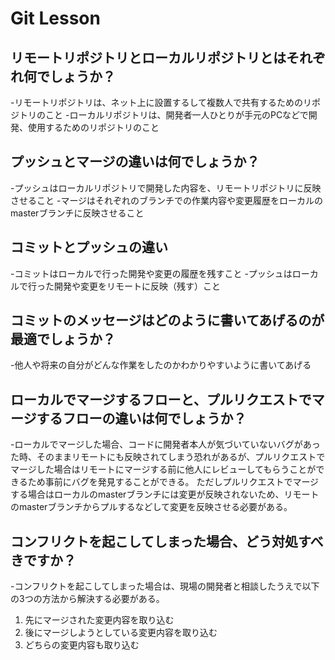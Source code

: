 # Git Lesson

## リモートリポジトリとローカルリポジトリとはそれぞれ何でしょうか？

  -リモートリポジトリは、ネット上に設置するして複数人で共有するためのリポジトリのこと
  -ローカルリポジトリは、開発者一人ひとりが手元のPCなどで開発、使用するためのリポジトリのこと

## プッシュとマージの違いは何でしょうか？

 -プッシュはローカルリポジトリで開発した内容を、リモートリポジトリに反映させること
 -マージはそれぞれのブランチでの作業内容や変更履歴をローカルのmasterブランチに反映させること

## コミットとプッシュの違い

 -コミットはローカルで行った開発や変更の履歴を残すこと
 -プッシュはローカルで行った開発や変更をリモートに反映（残す）こと

## コミットのメッセージはどのように書いてあげるのが最適でしょうか？

 -他人や将来の自分がどんな作業をしたのかわかりやすいように書いてあげる

## ローカルでマージするフローと、プルリクエストでマージするフローの違いは何でしょうか？

 -ローカルでマージした場合、コードに開発者本人が気づいていないバグがあった時、そのままリモートにも反映されてしまう恐れがあるが、プルリクエストでマージした場合はリモートにマージする前に他人にレビューしてもらうことができるため事前にバグを発見することができる。
 ただしプルリクエストでマージする場合はローカルのmasterブランチには変更が反映されないため、リモートのmasterブランチからプルするなどして変更を反映させる必要がある。

## コンフリクトを起こしてしまった場合、どう対処すべきですか？

 -コンフリクトを起こしてしまった場合は、現場の開発者と相談したうえで以下の3つの方法から解決する必要がある。
 1. 先にマージされた変更内容を取り込む
 2. 後にマージしようとしている変更内容を取り込む
 3. どちらの変更内容も取り込む